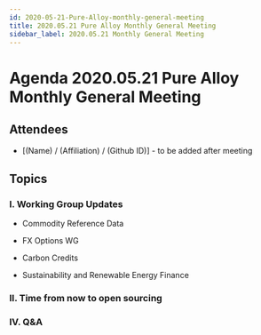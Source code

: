 ```yaml
---
id: 2020-05-21-Pure-Alloy-monthly-general-meeting
title: 2020.05.21 Pure Alloy Monthly General Meeting
sidebar_label: 2020.05.21 Monthly General Meeting
---
```


# Agenda 2020.05.21 Pure Alloy Monthly General Meeting

## Attendees
* [(Name) / (Affiliation) / (Github ID)] - to be added after meeting

## Topics

### I. Working Group Updates

* Commodity Reference Data 

* FX Options WG

* Carbon Credits

* Sustainability and Renewable Energy Finance

### II. Time from now to open sourcing


### IV. Q&A
